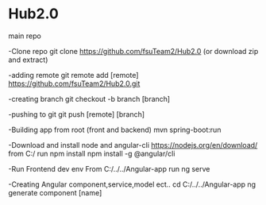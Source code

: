 # Hub2.0
main repo

-Clone repo 
git clone https://github.com/fsuTeam2/Hub2.0
(or download zip and extract)

-adding remote
git remote add [remote] https://github.com/fsuTeam2/Hub2.0.git

-creating branch
git checkout -b branch [branch]

-pushing to git
git push [remote] [branch]

-Building app from root (front and backend)
mvn spring-boot:run



-Download and install node and angular-cli https://nodejs.org/en/download/
from C:/ run
npm install
npm install -g @angular/cli


-Run Frontend dev env
From C:/../../Angular-app run 
ng serve 

-Creating Angular component,service,model ect..
cd C:/../../Angular-app
ng generate component [name]

